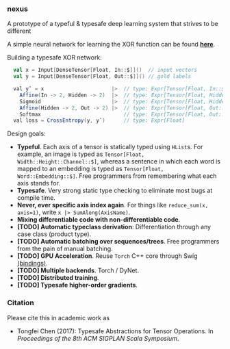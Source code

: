 ### nexus
A prototype of a typeful & typesafe deep learning system that strives to be different

A simple neural network for learning the XOR function can be found [**here**](https://github.com/ctongfei/nexus/blob/master/core/src/test/scala/nexus/XorTest.scala).

Building a typesafe XOR network:
```scala
  val x = Input[DenseTensor[Float, In::$]]()  // input vectors
  val y = Input[DenseTensor[Float, Out::$]]() // gold labels

  val yʹ = x                      |>  // type: Expr[Tensor[Float, In::$]]
    Affine(In -> 2, Hidden -> 2)  |>  // type: Expr[Tensor[Float, Hidden::$]]
    Sigmoid                       |>  // type: Expr[Tensor[Float, Hidden::$]]
    Affine(Hidden -> 2, Out -> 2) |>  // type: Expr[Tensor[Float, Out::$]]
    Softmax                           // type: Expr[Tensor[Float, Out::$]]
  val loss = CrossEntropy(y, yʹ)      // type: Expr[Float]
```

Design goals:

 - **Typeful**. Each axis of a tensor is statically typed using `HList`s. For example, an image is typed as `Tensor[Float, Width::Height::Channel::$]`, whereas a sentence in which each word is mapped to an embedding is typed as `Tensor[Float, Word::Embedding::$]`. Free programmers from remembering what each axis stands for.
 - **Typesafe**.  Very strong static type checking to eliminate most bugs at compile time.
 - **Never, ever specific axis index again**. For things like `reduce_sum(x, axis=1)`, write `x |> SumAlong(AxisName)`.
 - **Mixing differentiable code with non-differentiable code**.
 - **[TODO] Automatic typeclass derivation**: Differentiation through any case class (product type).
 - **[TODO] Automatic batching over sequences/trees**. Free programmers from the pain of manual batching.
 - **[TODO] GPU Acceleration**. Reuse `Torch` C++ core through Swig [(bindings)](https://github.com/ctongfei/torch-swig-java).
 - **[TODO] Multiple backends**. Torch / DyNet.
 - **[TODO] Distributed training**.
 - **[TODO] Typesafe higher-order gradients**.
 
### Citation
Please cite this in academic work as

 * Tongfei Chen (2017): Typesafe Abstractions for Tensor Operations. In *Proceedings of the 8th ACM SIGPLAN Scala Symposium*.

```tex

```